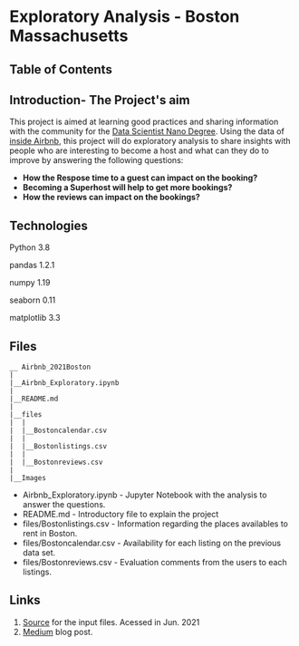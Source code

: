 # Exploratory Analysis - Boston Massachusetts

## Table of Contents

## Introduction- The Project's aim

This project is aimed at learning good practices and sharing information with the community for the [Data Scientist Nano Degree](https://www.udacity.com/course/data-scientist-nanodegree--nd025). Using the data of [inside Airbnb](http://insideairbnb.com/about.html), this project will do exploratory analysis to share insights with people who are interesting to become a host and what can they do to improve by answering the following questions:

* **How the Respose time to a guest can impact on the booking?**
* **Becoming a Superhost will help to get more bookings?**
* **How the reviews can impact on the bookings?**

## Technologies

Python 3.8

pandas 1.2.1

numpy 1.19

seaborn 0.11

matplotlib 3.3



## Files

```
__ Airbnb_2021Boston
|
|__Airbnb_Exploratory.ipynb
|
|__README.md
|
|__files
|  |
|  |__Bostoncalendar.csv
|  |
|  |__Bostonlistings.csv
|  |
|  |__Bostonreviews.csv
|
|__Images
```
* Airbnb_Exploratory.ipynb - Jupyter Notebook with the analysis to answer the questions.
* README.md - Introductory file to explain the project
* files/Bostonlistings.csv - Information regarding the places availables to rent in Boston.
* files/Bostoncalendar.csv - Availability for each listing on the previous data set.
* files/Bostonreviews.csv - Evaluation comments from the users to each listings.

## Links

1. [Source](http://insideairbnb.com/get-the-data.html) for the input files. Acessed in Jun. 2021
2. [Medium](https://medium.com/@gui.oliveira/c8fa2e2b15e7) blog post.

